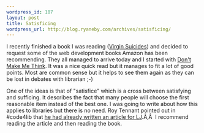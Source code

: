 ```yaml
--- 
wordpress_id: 187
layout: post
title: Satisficing
wordpress_url: http://blog.ryaneby.com/archives/satisficing/
---
```

I recently finished a book I was reading (<a href="http://www.amazon.com/gp/product/0446670251/">Virgin Suicides</a>) and decided to request some of the web development books Amazon has been recommending. They all managed to arrive today and I started with <a href="http://www.amazon.com/gp/product/0321344758/">Don't Make Me Think</a>. It was a nice quick read but it manages to fit a lot of good points. Most are common sense but it helps to see them again as they can be lost in debates with librarian ;-)

One of the ideas is that of "satisfice" which is a cross between satisfying and sufficing. It describes the fact that many people will choose the first reasonable item instead of the best one. I was going to write about how this applies to libraries but there is no need. Roy Tennant pointed out in #code4lib that <a title="The Convenience Catastrophe" href="http://www.libraryjournal.com/article/CA185367.html">he had already written an article for LJ</a>.Ã‚Â  I recommend reading the article and then reading the book.
